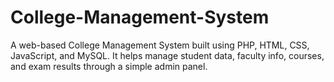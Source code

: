 # College-Management-System
A web-based College Management System built using PHP, HTML, CSS, JavaScript, and MySQL. It helps manage student data, faculty info, courses, and exam results through a simple admin panel.
